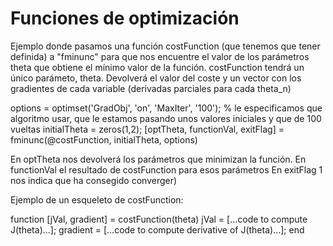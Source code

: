# Funciones de optimización
Ejemplo donde pasamos una función costFunction (que tenemos que tener definida) a "fminunc" para que nos encuentre el valor de los parámetros theta que obtiene el mínimo valor de la función.
costFunction tendrá un único parámeto, theta. Devolverá el valor del coste y un vector con los gradientes de cada variable (derivadas parciales para cada theta_n)

options = optimset('GradObj', 'on', 'MaxIter', '100'); % le especificamos que algoritmo usar, que le estamos pasando unos valores iniciales y que de 100 vueltas
initialTheta = zeros(1,2);
[optTheta, functionVal, exitFlag] = fminunc(@costFunction, initialTheta, options)

En optTheta nos devolverá los parámetros que minimizan la función.
En functionVal el resultado de costFunction para esos parámetros
En exitFlag 1 nos indica que ha consegido converger)


Ejemplo de un esqueleto de costFunction:

function [jVal, gradient] = costFunction(theta)
  jVal = [...code to compute J(theta)...];
  gradient = [...code to compute derivative of J(theta)...];
end
